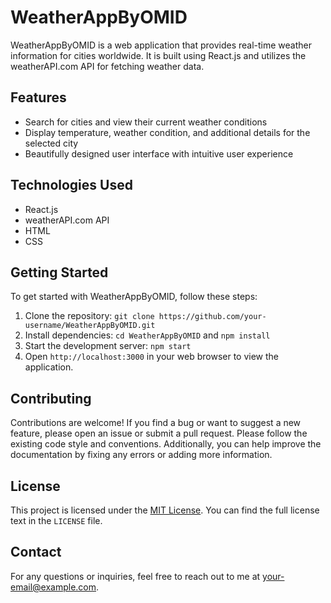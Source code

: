 # WeatherAppByOMID

WeatherAppByOMID is a web application that provides real-time weather information for cities worldwide. It is built using React.js and utilizes the weatherAPI.com API for fetching weather data.

## Features

- Search for cities and view their current weather conditions
- Display temperature, weather condition, and additional details for the selected city
- Beautifully designed user interface with intuitive user experience

## Technologies Used

- React.js
- weatherAPI.com API
- HTML
- CSS

## Getting Started

To get started with WeatherAppByOMID, follow these steps:

1. Clone the repository: `git clone https://github.com/your-username/WeatherAppByOMID.git`
2. Install dependencies: `cd WeatherAppByOMID` and `npm install`
3. Start the development server: `npm start`
4. Open `http://localhost:3000` in your web browser to view the application.

## Contributing

Contributions are welcome! If you find a bug or want to suggest a new feature, please open an issue or submit a pull request. Please follow the existing code style and conventions. Additionally, you can help improve the documentation by fixing any errors or adding more information.

## License

This project is licensed under the [MIT License](link-to-license). You can find the full license text in the `LICENSE` file.

## Contact

For any questions or inquiries, feel free to reach out to me at your-email@example.com.


